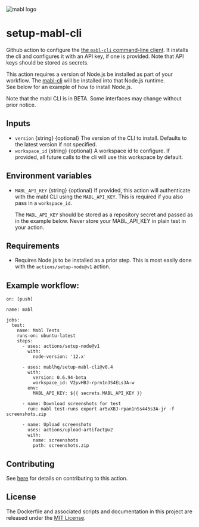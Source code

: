 ![mabl logo](https://avatars3.githubusercontent.com/u/25963599?s=100&v=4)

# setup-mabl-cli

Github action to configure the
[the `mabl-cli` command-line client](https://help.mabl.com/docs/mabl-cli). It
installs the cli and configures it with an API key, if one is provided. Note
that API keys should be stored as secrets.

This action requires a version of Node.js be installed as part of your workflow.
The [mabl-cli](https://www.npmjs.com/package/@mablhq/mabl-cli) will be installed into that Node.js runtime.  
See below for an example of how to install Node.js.

Note that the mabl CLI is in BETA. Some interfaces may change
without prior notice.

## Inputs

- `version` {string} {optional} The version of the CLI to install. Defaults to
  the latest version if not specified.
- `workspace_id` {string} {optional} A workspace id to configure.  If provided, all future calls to the cli will use this workspace by default.

## Environment variables

- `MABL_API_KEY` {string} {optional} If provided, this action will authenticate
  with the mabl CLI using the `MABL_API_KEY`.  This is required if you also pass in a `workspace_id`.
  
  The `MABL_API_KEY` should be stored as a repository secret and passed as in the
  example below. Never store your MABL_API_KEY in plain test in your action.

## Requirements

- Requires Node.js to be installed as a prior step. This is most easily done with
  the `actions/setup-node@v1` action.

## Example workflow:

```
on: [push]

name: mabl

jobs:
  test:
    name: Mabl Tests
    runs-on: ubuntu-latest
    steps:
      - uses: actions/setup-node@v1
        with:
          node-version: '12.x'

      - uses: mablhq/setup-mabl-cli@v0.4
        with:
          version: 0.6.94-beta
          workspace_id: V2pvHBJ-rprn1n3S4ELs3A-w
        env:
          MABL_API_KEY: ${{ secrets.MABL_API_KEY }}

      - name: Download screenshots for test
        run: mabl test-runs export ar5vXBJ-rpan1nSs445s3A-jr -f screenshots.zip

      - name: Upload screenshots
        uses: actions/upload-artifact@v2
        with:
          name: screenshots
          path: screenshots.zip
```

## Contributing

See [here](CONTRIBUTING.md) for details on contributing to this action.

## License

The Dockerfile and associated scripts and documentation in this project are
released under the [MIT License](LICENSE).
